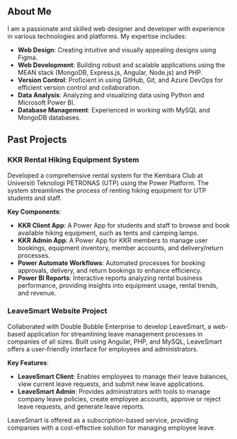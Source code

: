 ## About Me
I am a passionate and skilled web designer and developer with experience in various technologies and platforms. My expertise includes:

- **Web Design**: Creating intuitive and visually appealing designs using Figma.
- **Web Development**: Building robust and scalable applications using the MEAN stack (MongoDB, Express.js, Angular, Node.js) and PHP.
- **Version Control**: Proficient in using GitHub, Git, and Azure DevOps for efficient version control and collaboration.
- **Data Analysis**: Analyzing and visualizing data using Python and Microsoft Power BI.
- **Database Management**: Experienced in working with MySQL and MongoDB databases.

## Past Projects

### KKR Rental Hiking Equipment System
Developed a comprehensive rental system for the Kembara Club at Universiti Teknologi PETRONAS (UTP) using the Power Platform. The system streamlines the process of renting hiking equipment for UTP students and staff.

**Key Components**:
- **KKR Client App**: A Power App for students and staff to browse and book available hiking equipment, such as tents and camping lamps.
- **KKR Admin App**: A Power App for KKR members to manage user bookings, equipment inventory, member accounts, and delivery/return processes.
- **Power Automate Workflows**: Automated processes for booking approvals, delivery, and return bookings to enhance efficiency.
- **Power BI Reports**: Interactive reports analyzing rental business performance, providing insights into equipment usage, rental trends, and revenue.

### LeaveSmart Website Project
Collaborated with Double Bubble Enterprise to develop LeaveSmart, a web-based application for streamlining leave management processes in companies of all sizes. Built using Angular, PHP, and MySQL, LeaveSmart offers a user-friendly interface for employees and administrators.

**Key Features**:
- **LeaveSmart Client**: Enables employees to manage their leave balances, view current leave requests, and submit new leave applications.
- **LeaveSmart Admin**: Provides administrators with tools to manage company leave policies, create employee accounts, approve or reject leave requests, and generate leave reports.

LeaveSmart is offered as a subscription-based service, providing companies with a cost-effective solution for managing employee leave.
